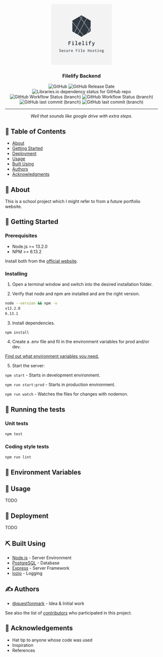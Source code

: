 <p align="center">
  <a href="" rel="noopener">
 <img width=200px height=200px src="docs/assets/logo.png" alt="Project logo"></a>
</p>

<h3 align="center">Filelify Backend</h3>

<div align="center">

![GitHub](https://img.shields.io/github/license/filelify/Backend?style=flat-square)
![GitHub Release Date](https://img.shields.io/github/release-date/filelify/Backend?style=flat-square)
![Libraries.io dependency status for GitHub repo](https://img.shields.io/librariesio/github/filelify/Backend?style=flat-square)
![GitHub Workflow Status (branch)](https://img.shields.io/github/workflow/status/filelify/Backend/Node%20CI/master?label=build%20master&style=flat-square)
![GitHub Workflow Status (branch)](https://img.shields.io/github/workflow/status/filelify/Backend/Node%20CI/develop?label=build%20develop&style=flat-square)
![GitHub last commit (branch)](https://img.shields.io/github/last-commit/filelify/Backend/master?label=last%20commit%20master&style=flat-square)
![GitHub last commit (branch)](https://img.shields.io/github/last-commit/filelify/Backend/develop?label=last%20commit%20develop&style=flat-square)

<!--
[![Status](https://img.shields.io/badge/status-active-success.svg)]()
[![GitHub Issues](https://img.shields.io/github/issues/kylelobo/The-Documentation-Compendium.svg)](https://github.com/kylelobo/The-Documentation-Compendium/issues)
[![GitHub Pull Requests](https://img.shields.io/github/issues-pr/kylelobo/The-Documentation-Compendium.svg)](https://github.com/kylelobo/The-Documentation-Compendium/pulls)
[![License](https://img.shields.io/badge/license-MIT-blue.svg)](/LICENSE) -->

</div>

---

<p align="center"> <em>Well that sounds like google drive with extra steps.</em>
    <br> 
</p>

## 📝 Table of Contents

- [About](#about)
- [Getting Started](#getting_started)
- [Deployment](#deployment)
- [Usage](#usage)
- [Built Using](#built_using)
  <!-- - [TODO](../TODO.md) -->
  <!-- - [Contributing](../CONTRIBUTING.md) -->
- [Authors](#authors)
- [Acknowledgments](#acknowledgement)

## 🧐 About <a name = "about"></a>

This is a school project which I might refer to from a future portfolio website.

## 🏁 Getting Started <a name = "getting_started"></a>

### Prerequisites

- Node.js >= 13.2.0
- NPM >= 6.13.2

Install both from the [official website](https://nodejs.org/en/).

### Installing

1. Open a terminal window and switch into the desired installation folder.

2. Verify that node and npm are installed and are the right version.

```bash
node --version && npm -v
v13.2.0
6.13.1
```

3. Install dependencies.

```bash
npm install
```

4. Create a .env file and fil in the environment variables for prod and/or dev.

[Find out what environment variables you need.](#env)

5. Start the server:

`npm start` - Starts in development environment.

`npm run start:prod` - Starts in production environment.

`npm run watch` - Watches the files for changes with nodemon.

## 🔧 Running the tests <a name = "tests"></a>

### Unit tests

```bash
npm test
```

### Coding style tests

```
npm run lint
```

## 🎋 Environment Variables <a name="env"></a>

## 🎈 Usage <a name="usage"></a>

TODO

## 🚀 Deployment <a name = "deployment"></a>

TODO

## ⛏️ Built Using <a name = "built_using"></a>

- [Node.js](https://nodejs.org/en/) - Server Environment
- [PostgreSQL](https://www.postgresql.org/) - Database
- [Express](https://expressjs.com/) - Server Framework
- [lozio](https://logz.io/) - Logging

## ✍️ Authors <a name = "authors"></a>

- [@quest1onmark](https://github.com/quest1onmark) - Idea & Initial work

See also the list of [contributors](https://github.com/filelify/Backend/contributors) who participated in this project.

## 🎉 Acknowledgements <a name = "acknowledgement"></a>

- Hat tip to anyone whose code was used
- Inspiration
- References
